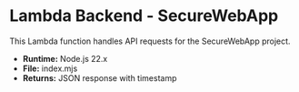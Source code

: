 # Lambda Backend - SecureWebApp

This Lambda function handles API requests for the SecureWebApp project.

- **Runtime:** Node.js 22.x
- **File:** index.mjs
- **Returns:** JSON response with timestamp
